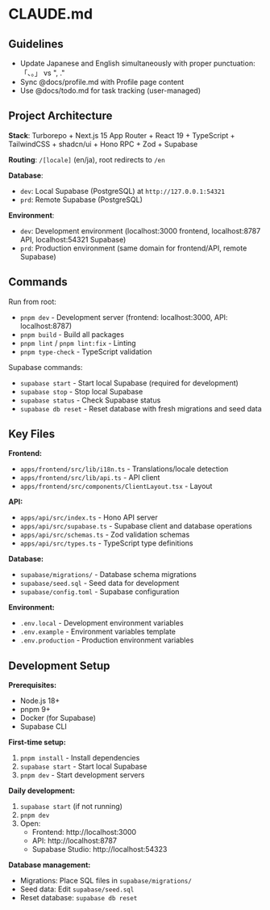 # CLAUDE.md

## Guidelines

- Update Japanese and English simultaneously with proper punctuation: 「、。」 vs ", ."
- Sync @docs/profile.md with Profile page content
- Use @docs/todo.md for task tracking (user-managed)

## Project Architecture

**Stack**: Turborepo + Next.js 15 App Router + React 19 + TypeScript + TailwindCSS + shadcn/ui + Hono RPC + Zod + Supabase

**Routing**: `/[locale]` (en/ja), root redirects to `/en`

**Database**: 
- `dev`: Local Supabase (PostgreSQL) at `http://127.0.0.1:54321`
- `prd`: Remote Supabase (PostgreSQL)

**Environment**: 
- `dev`: Development environment (localhost:3000 frontend, localhost:8787 API, localhost:54321 Supabase)
- `prd`: Production environment (same domain for frontend/API, remote Supabase)

## Commands

Run from root:

- `pnpm dev` - Development server (frontend: localhost:3000, API: localhost:8787)
- `pnpm build` - Build all packages
- `pnpm lint` / `pnpm lint:fix` - Linting
- `pnpm type-check` - TypeScript validation

Supabase commands:

- `supabase start` - Start local Supabase (required for development)
- `supabase stop` - Stop local Supabase
- `supabase status` - Check Supabase status
- `supabase db reset` - Reset database with fresh migrations and seed data

## Key Files

**Frontend:**
- `apps/frontend/src/lib/i18n.ts` - Translations/locale detection
- `apps/frontend/src/lib/api.ts` - API client
- `apps/frontend/src/components/ClientLayout.tsx` - Layout

**API:**
- `apps/api/src/index.ts` - Hono API server
- `apps/api/src/supabase.ts` - Supabase client and database operations
- `apps/api/src/schemas.ts` - Zod validation schemas
- `apps/api/src/types.ts` - TypeScript type definitions

**Database:**
- `supabase/migrations/` - Database schema migrations
- `supabase/seed.sql` - Seed data for development
- `supabase/config.toml` - Supabase configuration

**Environment:**
- `.env.local` - Development environment variables
- `.env.example` - Environment variables template
- `.env.production` - Production environment variables

## Development Setup

**Prerequisites:**
- Node.js 18+
- pnpm 9+
- Docker (for Supabase)
- Supabase CLI

**First-time setup:**
1. `pnpm install` - Install dependencies
2. `supabase start` - Start local Supabase
3. `pnpm dev` - Start development servers

**Daily development:**
1. `supabase start` (if not running)
2. `pnpm dev`
3. Open:
   - Frontend: http://localhost:3000
   - API: http://localhost:8787
   - Supabase Studio: http://localhost:54323

**Database management:**
- Migrations: Place SQL files in `supabase/migrations/`
- Seed data: Edit `supabase/seed.sql`
- Reset database: `supabase db reset`
